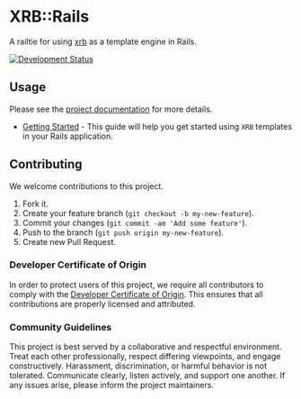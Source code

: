 # XRB::Rails

A railtie for using [xrb](https://github.com/ioquatix/xrb) as a template engine in Rails.

[![Development Status](https://github.com/socketry/xrb-rails/workflows/Test/badge.svg)](https://github.com/socketry/xrb-rails/actions?workflow=Test)

## Usage

Please see the [project documentation](https://socketry.github.io/xrb-rails/) for more details.

  - [Getting Started](https://socketry.github.io/xrb-rails/guides/getting-started/index) - This guide will help you get started using `XRB` templates in your Rails application.

## Contributing

We welcome contributions to this project.

1.  Fork it.
2.  Create your feature branch (`git checkout -b my-new-feature`).
3.  Commit your changes (`git commit -am 'Add some feature'`).
4.  Push to the branch (`git push origin my-new-feature`).
5.  Create new Pull Request.

### Developer Certificate of Origin

In order to protect users of this project, we require all contributors to comply with the [Developer Certificate of Origin](https://developercertificate.org/). This ensures that all contributions are properly licensed and attributed.

### Community Guidelines

This project is best served by a collaborative and respectful environment. Treat each other professionally, respect differing viewpoints, and engage constructively. Harassment, discrimination, or harmful behavior is not tolerated. Communicate clearly, listen actively, and support one another. If any issues arise, please inform the project maintainers.
